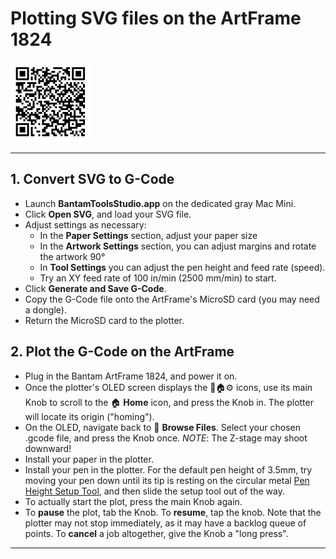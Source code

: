 # Plotting SVG files on the ArtFrame 1824

<img src="artframe_instructions_qr.png" width="128">

---

## 1. Convert SVG to G-Code

* Launch **BantamToolsStudio.app** on the dedicated gray Mac Mini. 
* Click **Open SVG**, and load your SVG file.
* Adjust settings as necessary: 
	* In the **Paper Settings** section, adjust your paper size
	* In the **Artwork Settings** section, you can adjust margins and rotate the artwork 90°
	* In **Tool Settings** you can adjust the pen height and feed rate (speed). 
	* Try an XY feed rate of 100 in/min (2500 mm/min) to start.
* Click **Generate and Save G-Code**.
* Copy the G-Code file onto the ArtFrame's MicroSD card (you may need a dongle).
* Return the MicroSD card to the plotter.

## 2. Plot the G-Code on the ArtFrame

* Plug in the Bantam ArtFrame 1824, and power it on.
* Once the plotter's OLED screen displays the 📂🏠⚙️ icons, use its main Knob to scroll to the 🏠 **Home** icon, and press the Knob in. The plotter will locate its origin ("homing"). 
* On the OLED, navigate back to 📂 **Browse Files**. Select your chosen .gcode file, and press the Knob once. *NOTE*: The Z-stage may shoot downward!
* Install your paper in the plotter.
* Install your pen in the plotter. For the default pen height of 3.5mm, try moving your pen down until its tip is resting on the circular metal [Pen Height Setup Tool](https://bantamtools.com/products/pen-height-setup-tool), and then slide the setup tool out of the way.
* To actually start the plot, press the main Knob again.
* To **pause** the plot, tab the Knob. To **resume**, tap the knob. Note that the plotter may not stop immediately, as it may have a backlog queue of points. To **cancel** a job altogether, give the Knob a "long press".

---


